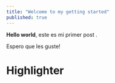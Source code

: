 ```yaml
---
title: "Welcome to my getting started"
published: true
---
```


**Hello world**, este es mi primer post .

Espero que les guste!

# Highlighter